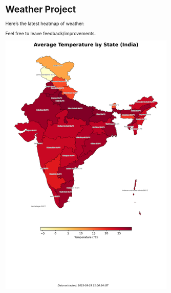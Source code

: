 # Weather Project

Here’s the latest heatmap of weather:

Feel free to leave feedback/improvements.

![India Heatmap](docs/assets/india_heatmap.png?v=DAA61D)
